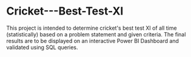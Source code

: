 # Cricket---Best-Test-XI
This project is intended to determine cricket's best test XI of all time (statistically) based on a problem statement and given criteria. The final results are to be displayed on an interactive Power BI Dashboard and validated using SQL queries.
